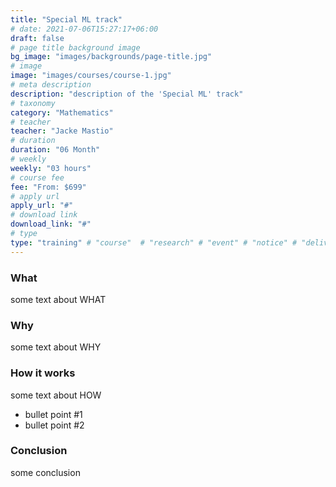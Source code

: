```yaml
---
title: "Special ML track"
# date: 2021-07-06T15:27:17+06:00
draft: false
# page title background image
bg_image: "images/backgrounds/page-title.jpg"
# image
image: "images/courses/course-1.jpg"
# meta description
description: "description of the 'Special ML' track"
# taxonomy
category: "Mathematics"
# teacher
teacher: "Jacke Mastio"
# duration
duration: "06 Month"
# weekly
weekly: "03 hours"
# course fee
fee: "From: $699"
# apply url
apply_url: "#"
# download link
download_link: "#"
# type
type: "training" # "course"  # "research" # "event" # "notice" # "deliverables" # "training"
---
```


### What

some text about WHAT

### Why

some text about WHY

### How it works

some text about HOW

* bullet point #1
* bullet point #2

### Conclusion

some conclusion
